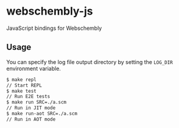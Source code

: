 # webschembly-js

JavaScript bindings for Webschembly


## Usage
You can specify the log file output directory by setting the `LOG_DIR` environment variable.
```bash
$ make repl
// Start REPL
$ make test
// Run E2E tests
$ make run SRC=./a.scm
// Run in JIT mode
$ make run-aot SRC=./a.scm
// Run in AOT mode
```
